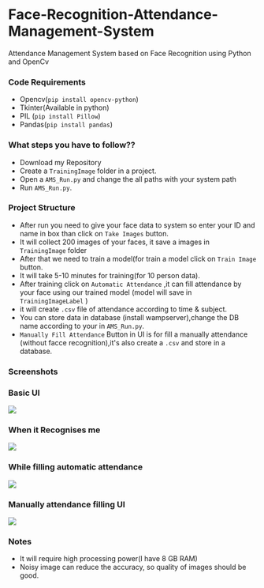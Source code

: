 # Face-Recognition-Attendance-Management-System
Attendance Management System based on Face Recognition using Python  and OpenCv  


### Code Requirements
- Opencv(`pip install opencv-python`)
- Tkinter(Available in python)
- PIL (`pip install Pillow`)
- Pandas(`pip install pandas`)

### What steps you have to follow??
- Download my Repository 
- Create a `TrainingImage` folder in a project.
- Open a `AMS_Run.py` and change the all paths with your system path
- Run `AMS_Run.py`.

### Project Structure

- After run you need to give your face data to system so enter your ID and name in box than click on `Take Images` button.
- It will collect 200 images of your faces, it save a images in `TrainingImage` folder
- After that we need to train a model(for train a model click on `Train Image` button.
- It will take 5-10 minutes for training(for 10 person data).
- After training click on `Automatic Attendance` ,it can fill attendance by your face using our trained model (model will save in `TrainingImageLabel` )
- it will create `.csv` file of attendance according to time & subject.
- You can store data in database (install wampserver),change the DB name according to your in `AMS_Run.py`.
- `Manually Fill Attendance` Button in UI is for fill a manually attendance (without facce recognition),it's also create a `.csv` and store in a database.

### Screenshots

### Basic UI
<img src="https://github.com/HG-IMMORTALS/Face-Recognition-Attendance-System-main/tree/main/Face-Recognition-Attendance-System-main/Screenshot%20(31).png">

### When it Recognises me
<img src="https://github.com/HG-IMMORTALS/Face-Recognition-Attendance-System-main/tree/main/Face-Recognition-Attendance-System-main/Screenshot%20(33).png">

### While filling automatic attendance
<img src="https://github.com/HG-IMMORTALS/Face-Recognition-Attendance-System-main/tree/main/Face-Recognition-Attendance-System-main/Screenshot%20(38).png">

### Manually attendance filling UI
<img src="https://github.com/HG-IMMORTALS/Face-Recognition-Attendance-System-main/tree/main/Face-Recognition-Attendance-System-main/Screenshot%20(35).png">




### Notes
- It will require high processing power(I have 8 GB RAM)
- Noisy image can reduce the accuracy, so quality of images should be good.



